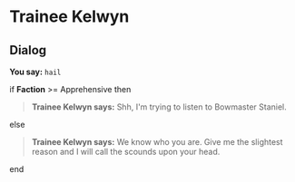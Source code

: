 # Trainee Kelwyn


## Dialog

**You say:** `hail`



if **Faction** >= Apprehensive then



>**Trainee Kelwyn says:** Shh, I'm trying to listen to Bowmaster Staniel.


else



>**Trainee Kelwyn says:** We know who you are.  Give me the slightest reason and I will call the scounds upon your head.

end